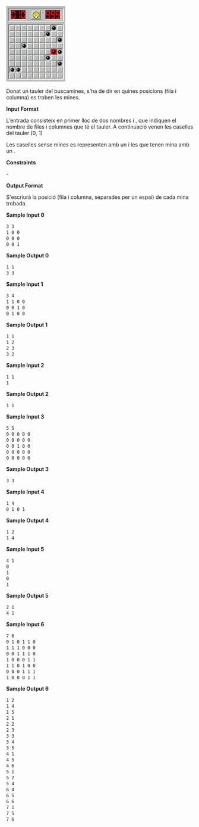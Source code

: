 ![image](1556787774-25eb5a4261-buscaminas_05.jpg)

Donat un tauler del buscamines, s'ha de dir en quines posicions (fila i
columna) es troben les mines.

**Input Format**

L'entrada consisteix en primer lloc de dos nombres  i , que indiquen el
nombre de files i columnes que té el tauler. A continuació venen les
caselles del tauler (0, 1)

Les caselles sense mines es representen amb un  i les que tenen mina amb
un .

**Constraints**

\-

**Output Format**

S'escriurà la posició (fila i columna, separades per un espai) de cada
mina trobada.

**Sample Input 0**

    3 3
    1 0 0
    0 0 0
    0 0 1

**Sample Output 0**

    1 1
    3 3

**Sample Input 1**

    3 4
    1 1 0 0
    0 0 1 0
    0 1 0 0

**Sample Output 1**

    1 1
    1 2
    2 3
    3 2

**Sample Input 2**

    1 1
    1

**Sample Output 2**

    1 1

**Sample Input 3**

    5 5
    0 0 0 0 0
    0 0 0 0 0
    0 0 1 0 0
    0 0 0 0 0
    0 0 0 0 0

**Sample Output 3**

    3 3

**Sample Input 4**

    1 4
    0 1 0 1

**Sample Output 4**

    1 2
    1 4

**Sample Input 5**

    4 1
    0
    1
    0
    1

**Sample Output 5**

    2 1
    4 1

**Sample Input 6**

    7 6
    0 1 0 1 1 0
    1 1 1 0 0 0
    0 0 1 1 1 0
    1 0 0 0 1 1
    1 1 0 1 0 0
    0 0 0 1 1 1
    1 0 0 0 1 1

**Sample Output 6**

    1 2
    1 4
    1 5
    2 1
    2 2
    2 3
    3 3
    3 4
    3 5
    4 1
    4 5
    4 6
    5 1
    5 2
    5 4
    6 4
    6 5
    6 6
    7 1
    7 5
    7 6
